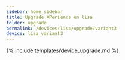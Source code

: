 ```yaml
---
sidebar: home_sidebar
title: Upgrade XPerience on lisa
folder: upgrade
permalink: /devices/lisa/upgrade/variant3
device: lisa_variant3
---
```

{% include templates/device_upgrade.md %}
